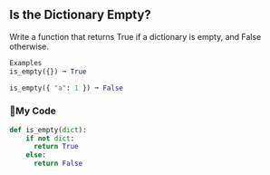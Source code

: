 ## Is the Dictionary Empty?
Write a function that returns True if a dictionary is empty, and False otherwise.
```python
Examples
is_empty({}) ➞ True

is_empty({ "a": 1 }) ➞ False
```
### :candy:My Code
```python
def is_empty(dict):
	if not dict:
	  return True
	else:
	  return False
```
